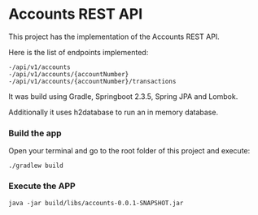 # Accounts REST API
This project has the implementation of the Accounts REST API.

Here is the list of endpoints implemented:

    -/api/v1/accounts
    -/api/v1/accounts/{accountNumber}
    -/api/v1/accounts/{accountNumber}/transactions
    
It was build using Gradle, Springboot 2.3.5, Spring JPA and Lombok.

Additionally it uses h2database to run an in memory database.

### Build the app

Open your terminal and go to the root folder of this project and execute:


  `./gradlew build`


### Execute the APP

`java -jar build/libs/accounts-0.0.1-SNAPSHOT.jar `

